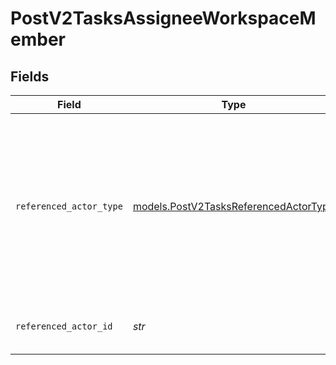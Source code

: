# PostV2TasksAssigneeWorkspaceMember


## Fields

| Field                                                                                                                                                    | Type                                                                                                                                                     | Required                                                                                                                                                 | Description                                                                                                                                              | Example                                                                                                                                                  |
| -------------------------------------------------------------------------------------------------------------------------------------------------------- | -------------------------------------------------------------------------------------------------------------------------------------------------------- | -------------------------------------------------------------------------------------------------------------------------------------------------------- | -------------------------------------------------------------------------------------------------------------------------------------------------------- | -------------------------------------------------------------------------------------------------------------------------------------------------------- |
| `referenced_actor_type`                                                                                                                                  | [models.PostV2TasksReferencedActorType](../models/postv2tasksreferencedactortype.md)                                                                     | :heavy_check_mark:                                                                                                                                       | The actor type of the task assignee. Only `workspace-member` actors can be assigned to tasks. [Read more information on actor types here](/docs/actors). | workspace-member                                                                                                                                         |
| `referenced_actor_id`                                                                                                                                    | *str*                                                                                                                                                    | :heavy_check_mark:                                                                                                                                       | The ID of the actor assigned to this task.                                                                                                               | 50cf242c-7fa3-4cad-87d0-75b1af71c57b                                                                                                                     |